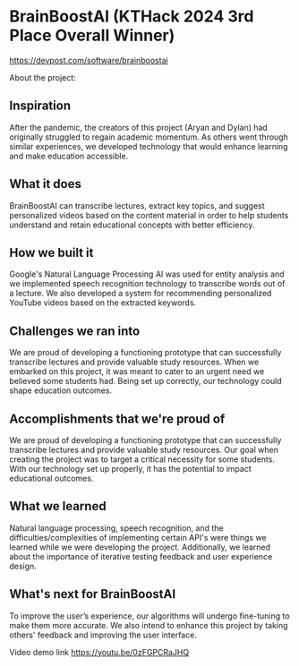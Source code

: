 # BrainBoostAI (KTHack 2024 3rd Place Overall Winner)
https://devpost.com/software/brainboostai

About the project:

## Inspiration
After the pandemic, the creators of this project (Aryan and Dylan) had originally struggled to regain academic momentum. As others went through similar experiences, we developed technology that would enhance learning and make education accessible.

## What it does
BrainBoostAI can transcribe lectures, extract key topics, and suggest personalized videos based on the content material in order to help students understand and retain educational concepts with better efficiency.

## How we built it
Google's Natural Language Processing AI was used for entity analysis and we implemented speech recognition technology to transcribe words out of a lecture. We also developed a system for recommending personalized YouTube videos based on the extracted keywords.

## Challenges we ran into
We are proud of developing a functioning prototype that can successfully transcribe lectures and provide valuable study resources. When we embarked on this project, it was meant to cater to an urgent need we believed some students had. Being set up correctly, our technology could shape education outcomes.

## Accomplishments that we're proud of
We are proud of developing a functioning prototype that can successfully transcribe lectures and provide valuable study resources. Our goal when creating the project was to target a critical necessity for some students. With our technology set up properly, it has the potential to impact educational outcomes.

## What we learned
Natural language processing, speech recognition, and the difficulties/complexities of implementing certain API's were things we learned while we were developing the project. Additionally, we learned about the importance of iterative testing feedback and user experience design.

## What's next for BrainBoostAI
To improve the user’s experience, our algorithms will undergo fine-tuning to make them more accurate. We also intend to enhance this project by taking others' feedback and improving the user interface.

Video demo link
https://youtu.be/0zFGPCRaJHQ
